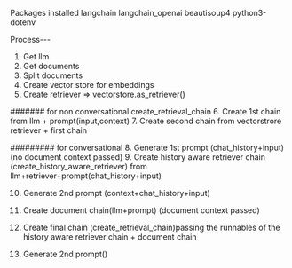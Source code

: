 Packages installed
langchain
langchain_openai
beautisoup4
python3-dotenv

Process---
1. Get llm
2. Get documents
3. Split documents
4. Create vector store for embeddings
5. Create retriever => vectorstore.as_retriever()

####### for non conversational create_retrieval_chain
6. Create 1st chain from llm + prompt(input,context)
7. Create second chain from vectorstrore retriever + first chain

######### for conversational
8. Generate 1st prompt (chat_history+input) (no document context passed)
9. Create history aware retriever chain (create_history_aware_retriever) from llm+retriever+prompt(chat_history+input)

10. Generate 2nd prompt (context+chat_history+input)
11. Create document chain(llm+prompt) (document context passed)

12. Create final chain (create_retrieval_chain)passing the runnables of the history aware retriever chain + document chain
10. Generate 2nd prompt()
